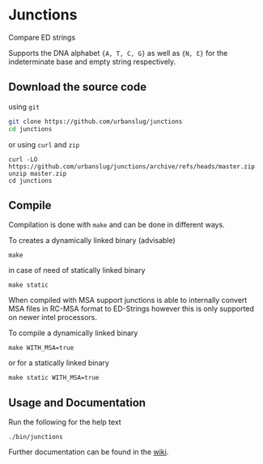 # Junctions

Compare ED strings

Supports the DNA alphabet `{A, T, C, G}` as well as `{N, Ɛ}` for the indeterminate base and empty string respectively.

## Download the source code
using `git`
```sh
git clone https://github.com/urbanslug/junctions
cd junctions
```

or using `curl` and `zip`
```
curl -LO https://github.com/urbanslug/junctions/archive/refs/heads/master.zip
unzip master.zip
cd junctions
```

## Compile

Compilation is done with `make` and can be done in different ways.

To creates a dynamically linked binary (advisable)
```
make
```

in case of need of statically linked binary
```
make static
```


When compiled with MSA support junctions is able to internally convert MSA 
files in RC-MSA format to ED-Strings however this is only supported on newer 
intel processors.

To compile a dynamically linked binary
```
make WITH_MSA=true
```

or for a statically linked binary
```
make static WITH_MSA=true
```

## Usage and Documentation
Run the following for the help text

```
./bin/junctions
```

Further documentation can be found in the [wiki](https://github.com/urbanslug/junctions/wiki).
